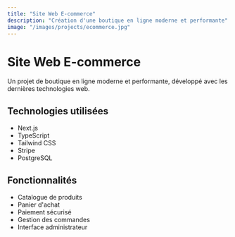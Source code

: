 ```yaml
---
title: "Site Web E-commerce"
description: "Création d'une boutique en ligne moderne et performante"
image: "/images/projects/ecommerce.jpg"
---
```


# Site Web E-commerce

Un projet de boutique en ligne moderne et performante, développé avec les dernières technologies web.

## Technologies utilisées

- Next.js
- TypeScript
- Tailwind CSS
- Stripe
- PostgreSQL

## Fonctionnalités

- Catalogue de produits
- Panier d'achat
- Paiement sécurisé
- Gestion des commandes
- Interface administrateur 